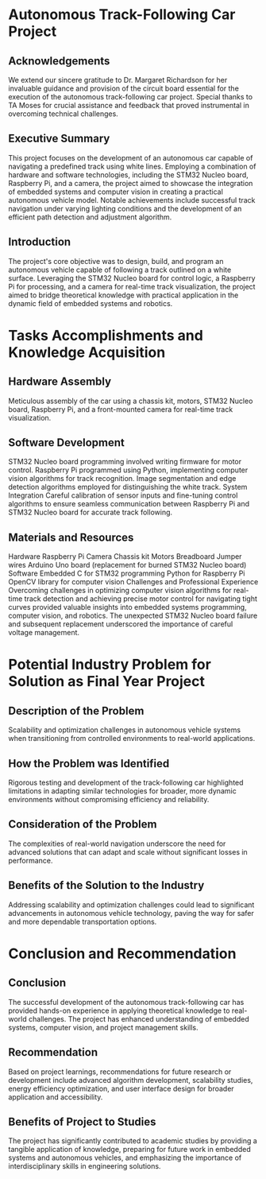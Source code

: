 # Autonomous Track-Following Car Project
## Acknowledgements

We extend our sincere gratitude to Dr. Margaret Richardson for her invaluable guidance and provision of the circuit board essential for the execution of the autonomous track-following car project. Special thanks to TA Moses for crucial assistance and feedback that proved instrumental in overcoming technical challenges.

## Executive Summary

This project focuses on the development of an autonomous car capable of navigating a predefined track using white lines. Employing a combination of hardware and software technologies, including the STM32 Nucleo board, Raspberry Pi, and a camera, the project aimed to showcase the integration of embedded systems and computer vision in creating a practical autonomous vehicle model. Notable achievements include successful track navigation under varying lighting conditions and the development of an efficient path detection and adjustment algorithm.

## Introduction

The project's core objective was to design, build, and program an autonomous vehicle capable of following a track outlined on a white surface. Leveraging the STM32 Nucleo board for control logic, a Raspberry Pi for processing, and a camera for real-time track visualization, the project aimed to bridge theoretical knowledge with practical application in the dynamic field of embedded systems and robotics.

# Tasks Accomplishments and Knowledge Acquisition

## Hardware Assembly

Meticulous assembly of the car using a chassis kit, motors, STM32 Nucleo board, Raspberry Pi, and a front-mounted camera for real-time track visualization.

## Software Development

STM32 Nucleo board programming involved writing firmware for motor control.
Raspberry Pi programmed using Python, implementing computer vision algorithms for track recognition.
Image segmentation and edge detection algorithms employed for distinguishing the white track.
System Integration
Careful calibration of sensor inputs and fine-tuning control algorithms to ensure seamless communication between Raspberry Pi and STM32 Nucleo board for accurate track following.

## Materials and Resources
Hardware
Raspberry Pi
Camera
Chassis kit
Motors
Breadboard
Jumper wires
Arduino Uno board (replacement for burned STM32 Nucleo board)
Software
Embedded C for STM32 programming
Python for Raspberry Pi
OpenCV library for computer vision
Challenges and Professional Experience
Overcoming challenges in optimizing computer vision algorithms for real-time track detection and achieving precise motor control for navigating tight curves provided valuable insights into embedded systems programming, computer vision, and robotics. The unexpected STM32 Nucleo board failure and subsequent replacement underscored the importance of careful voltage management.

# Potential Industry Problem for Solution as Final Year Project

## Description of the Problem
Scalability and optimization challenges in autonomous vehicle systems when transitioning from controlled environments to real-world applications.

## How the Problem was Identified
Rigorous testing and development of the track-following car highlighted limitations in adapting similar technologies for broader, more dynamic environments without compromising efficiency and reliability.

## Consideration of the Problem
The complexities of real-world navigation underscore the need for advanced solutions that can adapt and scale without significant losses in performance.

## Benefits of the Solution to the Industry
Addressing scalability and optimization challenges could lead to significant advancements in autonomous vehicle technology, paving the way for safer and more dependable transportation options.

# Conclusion and Recommendation
## Conclusion
The successful development of the autonomous track-following car has provided hands-on experience in applying theoretical knowledge to real-world challenges. The project has enhanced understanding of embedded systems, computer vision, and project management skills.

## Recommendation
Based on project learnings, recommendations for future research or development include advanced algorithm development, scalability studies, energy efficiency optimization, and user interface design for broader application and accessibility.

## Benefits of Project to Studies
The project has significantly contributed to academic studies by providing a tangible application of knowledge, preparing for future work in embedded systems and autonomous vehicles, and emphasizing the importance of interdisciplinary skills in engineering solutions.
